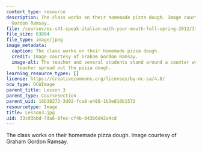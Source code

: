 ```yaml
---
content_type: resource
description: The class works on their homemade pizza dough. Image courtesy of Graham
  Gordon Ramsay.
file: /courses/es-s41-speak-italian-with-your-mouth-full-spring-2012/33c93bbd7da68feccf4b043b6d42a4cd_Lesson3.jpg
file_size: 63804
file_type: image/jpeg
image_metadata:
  caption: The class works on their homemade pizza dough.
  credit: Image courtesy of Graham Gordon Ramsay.
  image-alt: The teacher and several students stand around a counter watching the
    teacher spread out the pizza dough.
learning_resource_types: []
license: https://creativecommons.org/licenses/by-nc-sa/4.0/
ocw_type: OCWImage
parent_title: Lesson 3
parent_type: CourseSection
parent_uid: 16b38273-3d02-fca8-e488-1b3e810b1572
resourcetype: Image
title: Lesson3.jpg
uid: 33c93bbd-7da6-8fec-cf4b-043b6d42a4cd
---
```

The class works on their homemade pizza dough. Image courtesy of Graham Gordon Ramsay.